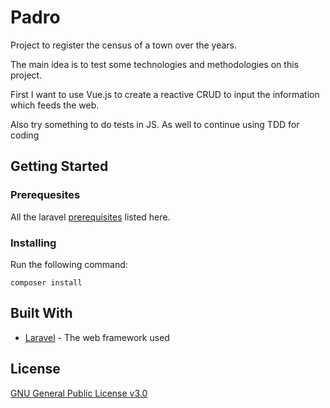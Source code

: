 # Padro
Project to register the census of a town over the years.

The main idea is to test some technologies and methodologies on this project.

First I want to use Vue.js to create a reactive CRUD to input the information which
feeds the web.

Also try something to do tests in JS. As well to continue using TDD for coding

## Getting Started

### Prerequesites
All the laravel [prerequisites](https://laravel.com/docs/5.8/installation#server-requirements) listed here.

### Installing
Run the following command:
```
composer install
```

## Built With
* [Laravel](https://laravel.com/) - The web framework used

## License

[GNU General Public License v3.0](LICENSE.md)
